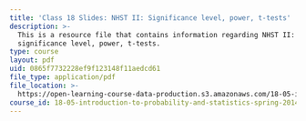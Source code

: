 ```yaml
---
title: 'Class 18 Slides: NHST II: Significance level, power, t-tests'
description: >-
  This is a resource file that contains information regarding NHST II:
  significance level, power, t-tests.
type: course
layout: pdf
uid: 0865f7732228ef9f123148f11aedcd61
file_type: application/pdf
file_location: >-
  https://open-learning-course-data-production.s3.amazonaws.com/18-05-introduction-to-probability-and-statistics-spring-2014/0865f7732228ef9f123148f11aedcd61_MIT18_05S14_class18slides.pdf
course_id: 18-05-introduction-to-probability-and-statistics-spring-2014
---
```

